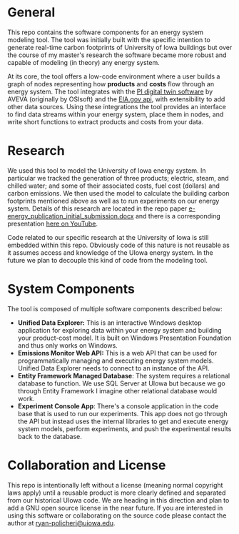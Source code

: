 # General
This repo contains the software components for an energy system modeling tool. The tool was initially built with the specific intention to generate real-time carbon footprints of University of Iowa buildings but over the course of my master's research the software became more robust and capable of modeling (in theory) any energy system.

At its core, the tool offers a low-code environment where a user builds a graph of nodes representing how **products** and **costs** flow through an energy system. The tool integrates with the [PI digital twin software](https://www.aveva.com/en/products/aveva-pi-system/) by AVEVA (originally by OSIsoft) and the [EIA.gov api](https://www.eia.gov/opendata/), with extensibility to add other data sources. Using these integrations the tool provides an interface to find data streams within your energy system, place them in nodes, and write short functions to extract products and costs from your data.

# Research
We used this tool to model the University of Iowa energy system. In particular we tracked the generation of three products; electric, steam, and chilled water; and some of their associated costs, fuel cost (dollars) and carbon emissions. We then used the model to calculate the building carbon footprints mentioned above as well as to run experiments on our energy system. Details of this research are located in the repo paper [e-energy_publication_initial_submission.docx](https://github.com/ryan-policheri/DynamicEmissionsModeler/blob/main/e-energy_publication_initial_submission.docx) and there is a corresponding presentation [here on YouTube](https://www.youtube.com/watch?v=Tmr88_AMA9E).

Code related to our specific research at the University of Iowa is still embedded within this repo. Obviously code of this nature is not reusable as it assumes access and knowledge of the UIowa energy system. In the future we plan to decouple this kind of code from the modeling tool.

# System Components
The tool is composed of multiple software components described below:
- **Unified Data Explorer:** This is an interactive Windows desktop application for exploring data within your energy system and building your product-cost model. It is built on Windows Presentation Foundation and thus only works on Windows.
- **Emissions Monitor Web API:** This is a web API that can be used for programmatically managing and executing energy system models. Unified Data Explorer needs to connect to an instance of the API.
- **Entity Framework Managed Database**: The system requires a relational database to function. We use SQL Server at UIowa but because we go through Entity Framework I imagine other relational database would work.
- **Experiment Console App**: There's a console application in the code base that is used to run our experiments. This app does not go through the API but instead uses the internal libraries to get and execute energy system models, perform experiments, and push the experimental results back to the database.

# Collaboration and License
This repo is intentionally left without a license (meaning normal copyright laws apply) until a reusable product is more clearly defined and separated from our historical UIowa code. We are heading in this direction and plan to add a GNU open source license in the near future. If you are interested in using this software or collaborating on the source code please contact the author at [ryan-policheri@uiowa.edu]().
